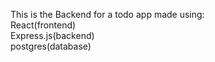 This is the Backend for a todo app made using:<br>
React(frontend)<br>
Express.js(backend)<br>
postgres(database)
